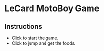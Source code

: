 # LeCard MotoBoy Game

## Instructions
- Click to start the game.
- Click to jump and get the foods.
